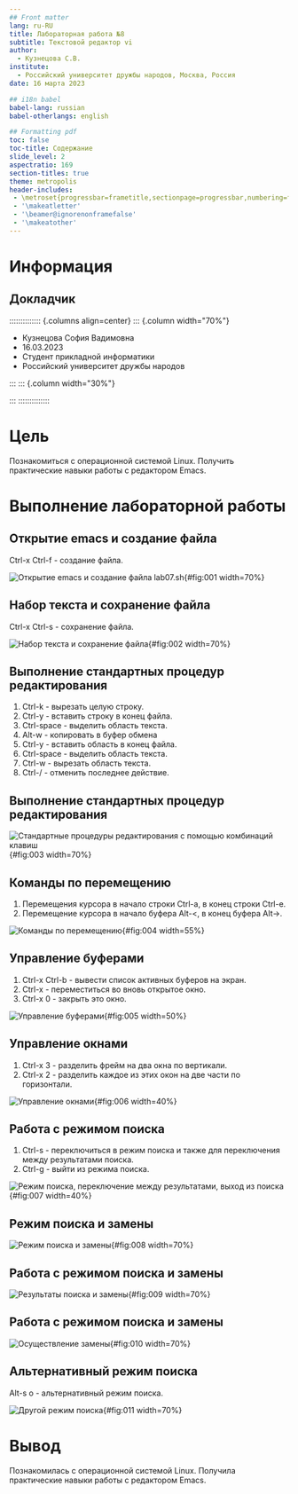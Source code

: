 ```yaml
---
## Front matter
lang: ru-RU
title: Лабораторная работа №8
subtitle: Текстовой редактор vi
author:
  - Кузнецова С.В.
institute:
  - Российский университет дружбы народов, Москва, Россия
date: 16 марта 2023

## i18n babel
babel-lang: russian
babel-otherlangs: english

## Formatting pdf
toc: false
toc-title: Содержание
slide_level: 2
aspectratio: 169
section-titles: true
theme: metropolis
header-includes:
 - \metroset{progressbar=frametitle,sectionpage=progressbar,numbering=fraction}
 - '\makeatletter'
 - '\beamer@ignorenonframefalse'
 - '\makeatother'
---
```


# Информация

## Докладчик

:::::::::::::: {.columns align=center}
::: {.column width="70%"}

  * Кузнецова София Вадимовна
  * 16.03.2023
  * Студент прикладной информатики
  * Российский университет дружбы народов

:::
::: {.column width="30%"}

:::
::::::::::::::

# Цель

Познакомиться с операционной системой Linux. Получить практические навыки работы с редактором Emacs.

# Выполнение лабораторной работы

##  Открытие emacs и создание файла

Ctrl-x Ctrl-f - создание файла.

![Открытие emacs  и создание файла lab07.sh](image/1.png){#fig:001 width=70%}

## Набор текста и сохранение файла

Ctrl-x Ctrl-s - сохранение файла. 

![Набор текста и сохранение файла](image/2.png){#fig:002 width=70%}

##  Выполнение стандартных процедур редактирования

1. Ctrl-k - вырезать целую строку.
2. Ctrl-y - вставить строку в конец файла. 
3. Ctrl-space - выделить область текста.
4. Alt-w - копировать в буфер обмена 
5. Ctrl-y - вставить область в конец файла.
6. Ctrl-space - выделить область текста. 
7. Ctrl-w - вырезать область текста.
8. Ctrl-/ - отменить последнее действие.

## Выполнение стандартных процедур редактирования

![Стандартные процедуры редактирования с помощью комбинаций клавиш](image/3.png){#fig:003 width=70%}

## Команды по перемещению

1. Перемещения курсора в начало строки Ctrl-a, в конец строки Ctrl-e. 
2. Перемещение курсора в начало буфера Alt-<, в конец буфера Alt->.

![Команды по перемещению](image/4.png){#fig:004 width=55%}

## Управление буферами

1. Ctrl-x Ctrl-b - вывести список активных буферов на экран.
2. Ctrl-x - переместиться во вновь открытое окно.
3. Ctrl-x 0 - закрыть это окно.

![Управление буферами](image/5.png){#fig:005 width=50%}

##  Управление окнами

1. Ctrl-x 3 - разделить фрейм на два окна по вертикали.
2. Ctrl-x 2 - разделить каждое из этих окон на две части по горизонтали.

![Управление окнами](image/6.png){#fig:006 width=40%}

## Работа с режимом поиска

1. Ctrl-s - переключиться в режим поиска и также для переключения между результатами поиска. 
2. Ctrl-g - выйти из режима поиска.

![Режим поиска, переключение между результатами, выход из поиска](image/7.png){#fig:007 width=40%}

## Режим поиска и замены

![Режим поиска и замены](image/8.jpg){#fig:008 width=70%}

## Работа с режимом поиска и замены

![Результаты поиска и замены](image/9.jpg){#fig:009 width=70%}

## Работа с режимом поиска и замены

![Осуществление замены](image/10.jpg){#fig:010 width=70%}

## Альтернативный режим поиска

Alt-s o - альтернативный режим поиска.

![Другой режим поиска](image/11.jpg){#fig:011 width=70%}

# Вывод

Познакомилась с операционной системой Linux. Получила практические навыки работы с редактором Emacs.
